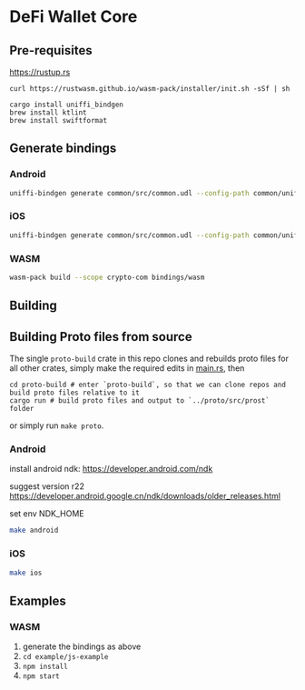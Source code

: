 # DeFi Wallet Core

## Pre-requisites

https://rustup.rs

```
curl https://rustwasm.github.io/wasm-pack/installer/init.sh -sSf | sh

cargo install uniffi_bindgen
brew install ktlint
brew install swiftformat
```

## Generate bindings

### Android
```bash
uniffi-bindgen generate common/src/common.udl --config-path common/uniffi.toml --language kotlin --out-dir bindings/android
```

### iOS
```bash
uniffi-bindgen generate common/src/common.udl --config-path common/uniffi.toml --language swift --out-dir bindings/ios
```

### WASM
```bash
wasm-pack build --scope crypto-com bindings/wasm
```

## Building

## Building Proto files from source

The single `proto-build` crate in this repo clones and rebuilds proto files for
all other crates, simply make the required edits in [main.rs](proto-build/main.rs), then

    cd proto-build # enter `proto-build`, so that we can clone repos and build proto files relative to it
    cargo run # build proto files and output to `../proto/src/prost` folder

or simply run `make proto`.

### Android
install android ndk: https://developer.android.com/ndk

suggest version r22 https://developer.android.google.cn/ndk/downloads/older_releases.html

set env NDK_HOME

```bash
make android
```

### iOS
```bash
make ios
```


## Examples

### WASM
1. generate the bindings as above
2. `cd example/js-example`
3. `npm install`
4. `npm start`
